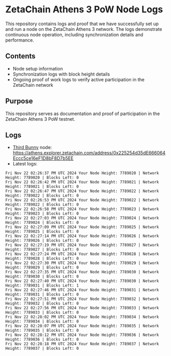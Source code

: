 # ZetaChain Athens 3 PoW Node Logs
This repository contains logs and proof that we have successfully set up and run a node on the ZetaChain Athens 3 network. The logs demonstrate continuous node operation, including synchronization details and performance.

## Contents
- Node setup information
- Synchronization logs with block height details
- Ongoing proof of work logs to verify active participation in the ZetaChain network

## Purpose
This repository serves as documentation and proof of participation in the ZetaChain Athens 3 PoW testnet.

## Logs

- [Third Bunny](https://thirdbunny.xyz/) node: https://athens.explorer.zetachain.com/address/0x225254d35dE666064Eccc5ce16eF1D8bF8D7b5EE
- Latest logs:
```
Fri Nov 22 02:26:37 PM UTC 2024 Your Node Height: 7789020 | Network Height: 7789020 | Blocks Left: 0
Fri Nov 22 02:26:42 PM UTC 2024 Your Node Height: 7789021 | Network Height: 7789021 | Blocks Left: 0
Fri Nov 22 02:26:47 PM UTC 2024 Your Node Height: 7789022 | Network Height: 7789022 | Blocks Left: 0
Fri Nov 22 02:26:53 PM UTC 2024 Your Node Height: 7789022 | Network Height: 7789022 | Blocks Left: 0
Fri Nov 22 02:26:58 PM UTC 2024 Your Node Height: 7789023 | Network Height: 7789023 | Blocks Left: 0
Fri Nov 22 02:27:03 PM UTC 2024 Your Node Height: 7789024 | Network Height: 7789024 | Blocks Left: 0
Fri Nov 22 02:27:09 PM UTC 2024 Your Node Height: 7789025 | Network Height: 7789025 | Blocks Left: 0
Fri Nov 22 02:27:14 PM UTC 2024 Your Node Height: 7789026 | Network Height: 7789026 | Blocks Left: 0
Fri Nov 22 02:27:19 PM UTC 2024 Your Node Height: 7789027 | Network Height: 7789027 | Blocks Left: 0
Fri Nov 22 02:27:24 PM UTC 2024 Your Node Height: 7789028 | Network Height: 7789028 | Blocks Left: 0
Fri Nov 22 02:27:30 PM UTC 2024 Your Node Height: 7789029 | Network Height: 7789029 | Blocks Left: 0
Fri Nov 22 02:27:35 PM UTC 2024 Your Node Height: 7789030 | Network Height: 7789030 | Blocks Left: 0
Fri Nov 22 02:27:40 PM UTC 2024 Your Node Height: 7789030 | Network Height: 7789031 | Blocks Left: 1
Fri Nov 22 02:27:46 PM UTC 2024 Your Node Height: 7789031 | Network Height: 7789031 | Blocks Left: 0
Fri Nov 22 02:27:51 PM UTC 2024 Your Node Height: 7789032 | Network Height: 7789032 | Blocks Left: 0
Fri Nov 22 02:27:56 PM UTC 2024 Your Node Height: 7789033 | Network Height: 7789033 | Blocks Left: 0
Fri Nov 22 02:28:02 PM UTC 2024 Your Node Height: 7789034 | Network Height: 7789034 | Blocks Left: 0
Fri Nov 22 02:28:07 PM UTC 2024 Your Node Height: 7789035 | Network Height: 7789035 | Blocks Left: 0
Fri Nov 22 02:28:12 PM UTC 2024 Your Node Height: 7789036 | Network Height: 7789036 | Blocks Left: 0
Fri Nov 22 02:28:18 PM UTC 2024 Your Node Height: 7789037 | Network Height: 7789037 | Blocks Left: 0
```
